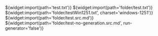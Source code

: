 <!--@nrg.languages=en,ru,fr-->
<!--@globalParameter=This parameter is visible in all imported files-->
<!--testComment1-->
${widget:import(path='test.txt')}
${widget:import(path='folder/test.txt')}
${widget:import(path='folder/testWin1251.txt', charset='windows-1251')}
${widget:import(path='folder/test.src.md')}
${widget:import(path='folder/test-no-generation.src.md', run-generator='false')}

